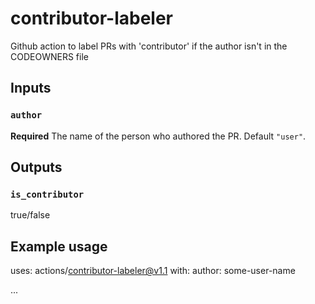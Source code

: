 # contributor-labeler
Github action to label PRs with 'contributor' if the author isn't in the CODEOWNERS file

## Inputs
### `author`

**Required** The name of the person who authored the PR. Default `"user"`.

## Outputs

### `is_contributor`

true/false

## Example usage

uses: actions/contributor-labeler@v1.1
with:
  author: some-user-name

...